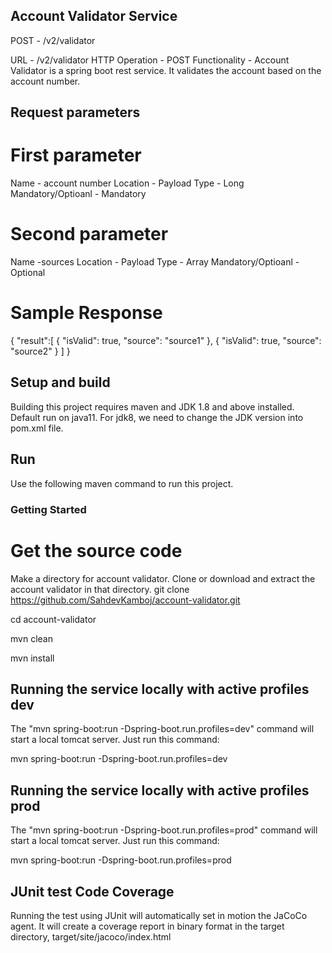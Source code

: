 ## Account Validator Service

POST - /v2/validator

URL             - /v2/validator
HTTP Operation  - POST
Functionality   - Account Validator is a spring boot rest service. It validates the account based on the account number.

## Request parameters

# First parameter
Name - account number 
Location             - Payload
Type                 - Long
Mandatory/Optioanl   - Mandatory

# Second parameter
Name                 -sources
Location             - Payload
Type                 - Array
Mandatory/Optioanl   - Optional

# Sample Response
{
    "result":[
        {
            "isValid": true,
            "source": "source1"
        },
        {
            "isValid": true,
            "source": "source2"
        }
    ]
}



## Setup and build
Building this project requires maven and JDK 1.8 and above installed. Default run on java11. For jdk8, we need to change the JDK version into pom.xml file.

## Run
Use the following maven command to run this project. 

### Getting Started
#  Get the source code
Make a directory for account validator. Clone or download and extract the account validator in that directory.
git clone https://github.com/SahdevKamboj/account-validator.git

cd account-validator

mvn clean

mvn install

## Running the service locally with active profiles dev 

The "mvn spring-boot:run -Dspring-boot.run.profiles=dev" command will start a local tomcat server. Just run this command:

mvn spring-boot:run -Dspring-boot.run.profiles=dev

## Running the service locally with active profiles prod 

The "mvn spring-boot:run -Dspring-boot.run.profiles=prod" command will start a local tomcat server. Just run this command:

mvn spring-boot:run -Dspring-boot.run.profiles=prod

## JUnit test Code Coverage
Running the test using JUnit will automatically set in motion the JaCoCo agent. It will create a coverage report in binary format in the target directory, target/site/jacoco/index.html

